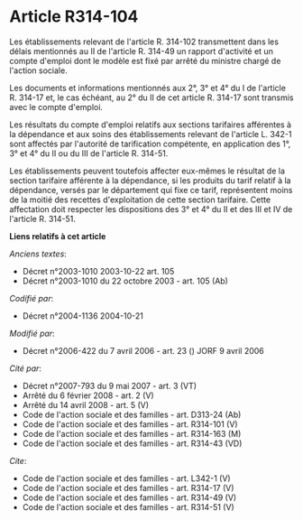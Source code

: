 # Article R314-104

Les établissements relevant de l'article R. 314-102 transmettent dans les délais mentionnés au II de l'article R. 314-49 un
rapport d'activité et un compte d'emploi dont le modèle est fixé par arrêté du ministre chargé de l'action sociale. 

Les documents et informations mentionnés aux 2°, 3° et 4° du I de l'article R. 314-17 et, le cas échéant, au 2° du II de cet
article R. 314-17 sont transmis avec le compte d'emploi. 

Les résultats du compte d'emploi relatifs aux sections tarifaires afférentes à la dépendance et aux soins des établissements
relevant de l'article L. 342-1 sont affectés par l'autorité de tarification compétente, en application des 1°, 3° et 4° du II
ou du III de l'article R. 314-51. 

Les établissements peuvent toutefois affecter eux-mêmes le résultat de la section tarifaire afférente à la dépendance, si les
produits du tarif relatif à la dépendance, versés par le département qui fixe ce tarif, représentent moins de la moitié des
recettes d'exploitation de cette section tarifaire. Cette affectation doit respecter les dispositions des 3° et 4° du II et
des III et IV de l'article R. 314-51.

**Liens relatifs à cet article**

_Anciens textes_:

  - Décret n°2003-1010 2003-10-22 art. 105
  - Décret n°2003-1010 du 22 octobre 2003 - art. 105 (Ab)

_Codifié par_:

  - Décret n°2004-1136 2004-10-21

_Modifié par_:

  - Décret n°2006-422 du 7 avril 2006 - art. 23 () JORF 9 avril 2006

_Cité par_:

  - Décret n°2007-793 du 9 mai 2007 - art. 3 (VT)
  - Arrêté du 6 février 2008 - art. 2 (V)
  - Arrêté du 14 avril 2008 - art. 5 (V)
  - Code de l'action sociale et des familles - art. D313-24 (Ab)
  - Code de l'action sociale et des familles - art. R314-101 (V)
  - Code de l'action sociale et des familles - art. R314-163 (M)
  - Code de l'action sociale et des familles - art. R314-43 (VD)

_Cite_:

  - Code de l'action sociale et des familles - art. L342-1 (V)
  - Code de l'action sociale et des familles - art. R314-17 (V)
  - Code de l'action sociale et des familles - art. R314-49 (V)
  - Code de l'action sociale et des familles - art. R314-51 (V)
